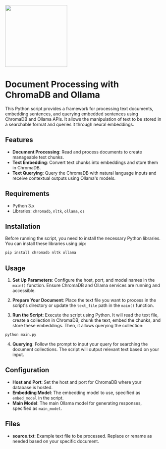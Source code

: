 <img src="https://![45861dc9-760f-4716-9720-20865844b075](https://github.com/AdicOnGit/ollama-rag/assets/137413419/bdf5d27e-1b56-4b6c-98d8-779260d8cd6d)" width="200" height="200">

# Document Processing with ChromaDB and Ollama

This Python script provides a framework for processing text documents, embedding sentences, and querying embedded sentences using ChromaDB and Ollama APIs. It allows the manipulation of text to be stored in a searchable format and queries it through neural embeddings.

## Features

- **Document Processing**: Read and process documents to create manageable text chunks.
- **Text Embedding**: Convert text chunks into embeddings and store them in ChromaDB.
- **Text Querying**: Query the ChromaDB with natural language inputs and receive contextual outputs using Ollama's models.

## Requirements

- Python 3.x
- Libraries: `chromadb`, `nltk`, `ollama`, `os`

## Installation

Before running the script, you need to install the necessary Python libraries. You can install these libraries using pip:

```bash
pip install chromadb nltk ollama
```

## Usage

1. **Set Up Parameters**: Configure the host, port, and model names in the `main()` function. Ensure ChromaDB and Ollama services are running and accessible.

2. **Prepare Your Document**: Place the text file you want to process in the script's directory or update the `text_file` path in the `main()` function.

3. **Run the Script**: Execute the script using Python. It will read the text file, create a collection in ChromaDB, chunk the text, embed the chunks, and store these embeddings. Then, it allows querying the collection:

```bash
python main.py
```

4. **Querying**: Follow the prompt to input your query for searching the document collections. The script will output relevant text based on your input.

## Configuration

- **Host and Port**: Set the host and port for ChromaDB where your database is hosted.
- **Embedding Model**: The embedding model to use, specified as `embed_model` in the script.
- **Main Model**: The main Ollama model for generating responses, specified as `main_model`.

## Files

- **source.txt**: Example text file to be processed. Replace or rename as needed based on your specific document.
